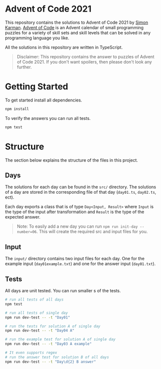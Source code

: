 # Advent of Code 2021
This repository contains the solutions to Advent of Code 2021 by [Simon Karman](https://www.simonkarman.nl). [Advent of Code](https://adventofcode.com/2021/leaderboard/private/view/718869) is an Advent calendar of small programming puzzles for a variety of skill sets and skill levels that can be solved in any programming language you like.

All the solutions in this repository are written in TypeScript.

> Disclaimer: This repository contains the answer to puzzles of Advent of Code 2021. If you don't want spoilers, then please don't look any further.

# Getting Started
To get started install all dependencies.
```bash
npm install
```

To verify the answers you can run all tests.
```bash
npm test
```

# Structure
The section below explains the structure of the files in this project.

## Days
The solutions for each day can be found in the `src/` directory. The solutions of a day are stored in the corresponding file of that day (`day01.ts`, `day02.ts`, ect).

Each day exports a class that is of type `Day<Input, Result>` where `Input` is the type of the input after transformation and `Result` is the type of the expected answer.

> Note: To easily add a new day you can run `npm run init-day --number=06`. This will create the required src and input files for you.

## Input
The `input/` directory contains two input files for each day. One for the example input (`day01example.txt`) and one for the answer input (`day01.txt`).

## Tests
All days are unit tested. You can run smaller s of the tests.
```bash
# run all tests of all days
npm test

# run all tests of single day
npm run dev-test -- -t "Day01"

# run the tests for solution A of single day
npm run dev-test -- -t "Day04 A"

# run the example test for solution A of single day
npm run dev-test -- -t "Day03 A example"

# It even supports regex
# run the answer test for solution B of all days
npm run dev-test -- -t "Day\d{2} B answer"
```
